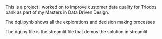 This is a project I worked on to improve customer data quality for Triodos bank as part of my Masters in Data Driven Design.

The dqi.ipynb shows all the explorations and decision making processes 

The dqi.py file is the streamlit file that demos the solution in streamlit
